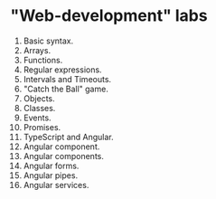 # "Web-development" labs

01. Basic syntax.
02. Arrays.
03. Functions.
04. Regular expressions.
05. Intervals and Timeouts.
06. "Catch the Ball" game.
07. Objects.
08. Classes.
09. Events.
10. Promises.
11. TypeScript and Angular.
12. Angular component.
13. Angular components.
14. Angular forms.
15. Angular pipes.
16. Angular services.